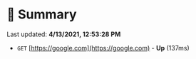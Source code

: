 # 📖 Summary
Last updated: **4/13/2021, 12:53:28 PM**

- `GET` [https://google.com](https://google.com) - **Up** (137ms)
